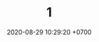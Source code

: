 ---
layout: teamCard
permalink: /team/:title.html
categories: pljmy24
maincover: /assets/logos/DFS.png
date: 2020-08-29 10:29:20 +0700
title: 01.
lugar: LJ
tag: johto042024

---